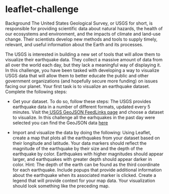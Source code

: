 # leaflet-challenge
Background The United States Geological Survey, or USGS for short, is responsible for providing scientific data about natural hazards, the health of our ecosystems and environment, and the impacts of climate and land-use change. Their scientists develop new methods and tools to supply timely, relevant, and useful information about the Earth and its processes.

The USGS is interested in building a new set of tools that will allow them to visualize their earthquake data. They collect a massive amount of data from all over the world each day, but they lack a meaningful way of displaying it. In this challenge, you have been tasked with developing a way to visualize USGS data that will allow them to better educate the public and other government organizations (and hopefully secure more funding) on issues facing our planet.
Your first task is to visualize an earthquake dataset. Complete the following steps:
* Get your dataset. To do so, follow these steps:
The USGS provides earthquake data in a number of different formats, updated every 5 minutes. Visit the[ USGS GeoJSON FeedLinks page](https://earthquake.usgs.gov/earthquakes/feed/v1.0/geojson.php) and choose a dataset to visualize. In this challenge all the earhquakes in the past day were selected you can find the GeoJSON data [here](https://earthquake.usgs.gov/earthquakes/feed/v1.0/summary/all_day.geojson)

* Import and visualize the data by doing the following: Using Leaflet, create a map that plots all the earthquakes from your dataset based on their longitude and latitude. Your data markers should reflect the magnitude of the earthquake by their size and the depth of the earthquake by color. Earthquakes with higher magnitudes should appear larger, and earthquakes with greater depth should appear darker in color. Hint: The depth of the earth can be found as the third coordinate for each earthquake. Include popups that provide additional information about the earthquake when its associated marker is clicked. Create a legend that will provide context for your map data. Your visualization should look something like the preceding map.
